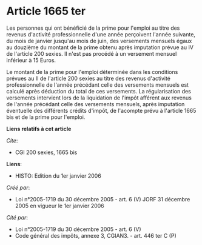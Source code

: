 # Article 1665 ter

Les personnes qui ont bénéficié de la prime pour l'emploi au titre des revenus d'activité professionnelle d'une année
perçoivent l'année suivante, du mois de janvier jusqu'au mois de juin, des versements mensuels égaux au douzième du montant
de la prime obtenu après imputation prévue au IV de l'article 200 sexies. Il n'est pas procédé à un versement mensuel
inférieur à 15 Euros.

Le montant de la prime pour l'emploi déterminée dans les conditions prévues au II de l'article 200 sexies au titre des
revenus d'activité professionnelle de l'année précédant celle des versements mensuels est calculé après déduction du total de
ces versements. La régularisation des versements intervient lors de la liquidation de l'impôt afférent aux revenus de l'année
précédant celle des versements mensuels, après imputation éventuelle des différents crédits d'impôt, de l'acompte prévu à
l'article 1665 bis et de la prime pour l'emploi.

**Liens relatifs à cet article**

_Cite_:

  - CGI 200 sexies, 1665 bis

**Liens**:

  - HISTO: Edition du 1er janvier 2006

_Créé par_:

  - Loi n°2005-1719 du 30 décembre 2005 - art. 6 (V) JORF 31 décembre 2005 en vigueur le 1er janvier 2006

_Cité par_:

  - Loi n°2005-1719 du 30 décembre 2005 - art. 6 (V)
  - Code général des impôts, annexe 3, CGIAN3. - art. 446 ter C (P)
